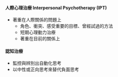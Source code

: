 #### 人際心理治療 Interpersonal Psychotherapy (IPT)
- 著重在人際關係的問題上
	- 角色、衝突、感受重要的目標、曾經試過的方法
	- 短期心理動力治療
	- 著重在目前的關係上

#### 認知治療
- 監控與辨別出自動化思考
- 以中性或正向思考來替代負面思考